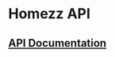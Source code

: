 # Homezz API

## [API Documentation](https://documenter.getpostman.com/view/9430746/2s93kxc5s9#55c41ba0-9009-409e-9b85-4aa1148b7274)
